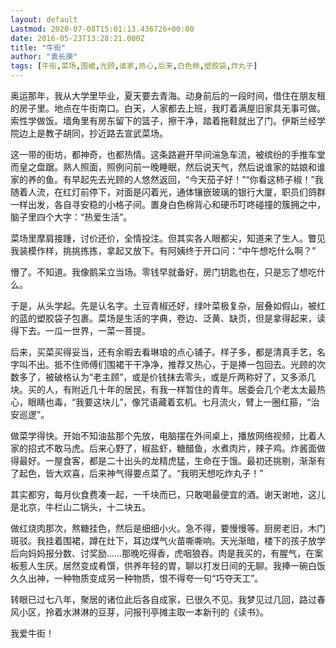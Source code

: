 ```yaml
---
layout: default
Lastmod: 2020-07-08T15:01:13.436726+00:00
date: 2016-05-23T13:28:21.000Z
title: "牛街"
author: "袁长庚"
tags: [牛街,菜场,围裙,光顾,谁家,热心,后来,白色棉,塑胶袋,炸丸子]
---
```


奥运那年，我从大学里毕业，夏天要去青海。动身前后的一段时间，借住在朋友租的房子里。地点在牛街南口。白天，人家都去上班，我盯着满屋旧家具无事可做。索性学做饭。墙角里有房东留下的篮子，擦干净，踏着拖鞋就出了门。伊斯兰经学院边上是教子胡同，抄近路去宣武菜场。  
  
这一带的街坊，都神奇，也都热情。这条路避开早间湍急车流，被缤纷的手推车堂而皇之盘踞。熟人照面，照例问前一晚睡眠，然后说天气，然后说谁家的姑娘和谁家的养的鱼。有早起先去光顾的人悠然返回，“今天茄子好！”“你看这柿子椒！”我随着人流，在红灯前停下，对面是闪着光，通体镶嵌玻璃的银行大厦，职员们鸽群一样出发，各自寻安稳的小格子间。置身白色棉背心和硬币叮咚碰撞的簇拥之中，脑子里四个大字：“热爱生活”。  
  
菜场里摩肩接踵，讨价还价，全情投注。但其实各人眼都尖，知道来了生人。瞥见我装模作样，挑挑拣拣，拿起又放下。有阿姨终于开口问：“中午想吃什么啊？”  
  
懵了。不知道。我像鹅呆立当场。零钱早就备好，房门钥匙也在，只是忘了想吃什么。  
  
于是，从头学起。先是认名字。土豆青椒还好，绿叶菜极复杂，层叠如假山，被红的蓝的塑胶袋子包裹。菜场是生活的字典，卷边、泛黄、缺页，但是拿得起来，读得下去。一瓜一世界，一菜一菩提。  
  
后来，买菜买得妥当，还有余暇去看琳琅的点心铺子。样子多，都是清真手艺，名字叫不出。抵不住师傅们围裙干干净净，推荐又热心，于是捧一包回去。光顾的次数多了，被破格认为“老主顾”，或是价钱抹去零头，或是斤两称好了，又多添几块。买的人，有附近几十年的居民，有我一样暂住的青年。居委会几个老太太最热心，眼睛也毒，“我要这块儿”，像咒语藏着玄机。七月流火，臂上一圈红箍，“治安巡逻”。  
  
做菜学得快。开始不知油盐那个先放，电脑摆在外间桌上，播放网络视频，比着人家的招式不敢马虎。后来心野了，椒盐虾，糖醋鱼，水煮肉片，辣子鸡。炸酱面做得最好。一屋食客，都是二十出头的龙精虎猛，生命在于饿。最初还挑剔，渐渐有了起色，皆大欢喜，后来神气得要点菜了。“我明天想吃炸丸子！”  
  
其实都穷，每月伙食费凑一起，一千块而已，只敢喝最便宜的酒。谢天谢地，这儿是北京，牛栏山二锅头，十二块五。  
  
做红烧肉那次，熬糖挂色，然后是细细小火。急不得，要慢慢等。厨房老旧，木门斑驳。我挂着围裙，蹲在灶下，耳边煤气火苗嘶嘶响。天光渐暗，楼下的孩子放学后向妈妈报分数、讨奖励……那晚吃得香，虎咽狼吞。肉是我买的，有腥气，在案板惹人生厌。居然变成肴馔，供养年轻的胃，聊以打发日间的无聊。我捧一碗白饭久久出神，一种物质变成另一种物质，恨不得夸一句“巧夺天工”。  
  
转眼已过七八年，聚居的诸位此后各自成家，已很久不见。我梦见过几回，路过春风小区，拎着水淋淋的豆芽，问报刊亭摊主取一本新刊的《读书》。  
  
我爱牛街！

